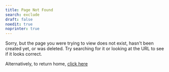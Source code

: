 ```yaml
---
title: Page Not Found
search: exclude
draft: false
noedit: true
noprinter: true
---
```

  

Sorry, but the page you were trying to view does not exist, hasn't been created yet, or was deleted. Try searching for it or looking at the URL to see if it looks correct.


<div>
    Alternatively, to return home, <a id="404-noscript" href="{{site.host_url}}">click here</a>
</div>
<script>
    const linkEl = document.createElement("a")
    linkEl.href = window.location.origin;
    linkEl.innerHTML = "click here";

    document.getElementById("404-noscript").replaceWith(linkEl);

    if (window.location.href !== window.location.href.toLowerCase()) {
        window.location = window.location.href.toLowerCase();
    }
</script>
